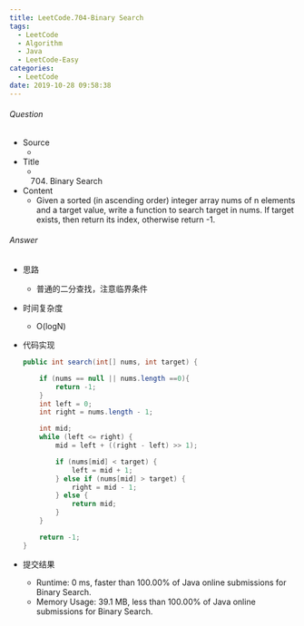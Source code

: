 ```yaml
---
title: LeetCode.704-Binary Search
tags:
  - LeetCode
  - Algorithm
  - Java
  - LeetCode-Easy
categories:
  - LeetCode
date: 2019-10-28 09:58:38
---
```

###### Question
- Source
	- [](https://leetcode.com/problems/binary-search/) 
- Title
	- 704. Binary Search
- Content
	- Given a sorted (in ascending order) integer array nums of n elements and a target value, write a function to search target in nums. If target exists, then return its index, otherwise return -1.
<!--more-->

###### Answer
- 思路
	- 普通的二分查找，注意临界条件 
- 时间复杂度
	- O(logN) 	
- 代码实现

	```Java
	public int search(int[] nums, int target) {

        if (nums == null || nums.length ==0){
            return -1;
        }
        int left = 0;
        int right = nums.length - 1;

        int mid;
        while (left <= right) {
            mid = left + ((right - left) >> 1);

            if (nums[mid] < target) {
                left = mid + 1;
            } else if (nums[mid] > target) {
                right = mid - 1;
            } else {
                return mid;
            }
        }

        return -1;
    }
	```
- 提交结果
	- Runtime: 0 ms, faster than 100.00% of Java online submissions for Binary Search.
	- Memory Usage: 39.1 MB, less than 100.00% of Java online submissions for Binary Search.
